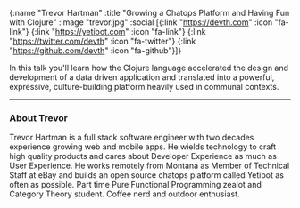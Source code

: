{:name  "Trevor Hartman"
 :title "Growing a Chatops Platform and Having Fun with Clojure"
 :image "trevor.jpg"
 :social [{:link "https://devth.com" :icon "fa-link"}
          {:link "https://yetibot.com" :icon "fa-link"}
          {:link "https://twitter.com/devth" :icon "fa-twitter"}
          {:link "https://github.com/devth" :icon "fa-github"}]}

In this talk you'll learn how the Clojure language accelerated the design and development of a data driven application and translated into a powerful, expressive, culture-building platform heavily used in communal contexts.

---

### About Trevor

Trevor Hartman is a full stack software engineer with two decades experience growing web and mobile apps. He wields technology to craft high quality products and cares about Developer Experience as much as User Experience. He works remotely from Montana as Member of Technical Staff at eBay and builds an open source chatops platform called Yetibot as often as possible. Part time Pure Functional Programming zealot and Category Theory student. Coffee nerd and outdoor enthusiast.